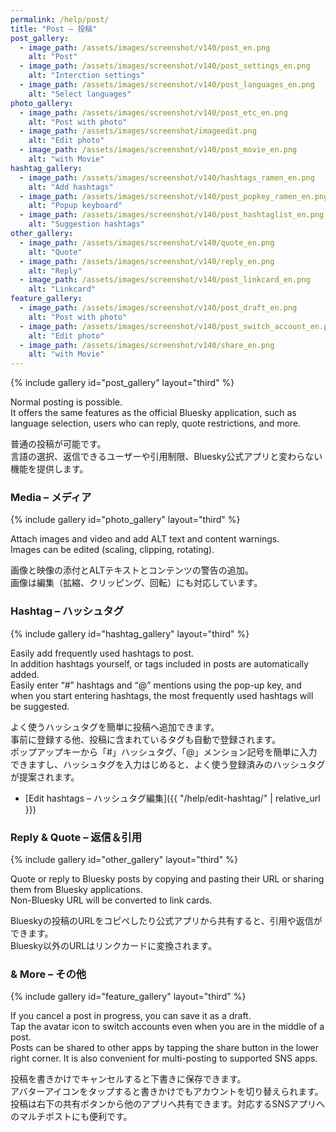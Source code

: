 ```yaml
---
permalink: /help/post/
title: "Post – 投稿"
post_gallery:
  - image_path: /assets/images/screenshot/v140/post_en.png
    alt: "Post"
  - image_path: /assets/images/screenshot/v140/post_settings_en.png
    alt: "Interction settings"    
  - image_path: /assets/images/screenshot/v140/post_languages_en.png
    alt: "Select languages"
photo_gallery:
  - image_path: /assets/images/screenshot/v140/post_etc_en.png
    alt: "Post with photo"
  - image_path: /assets/images/screenshot/imageedit.png
    alt: "Edit photo"    
  - image_path: /assets/images/screenshot/v140/post_movie_en.png
    alt: "with Movie"
hashtag_gallery:
  - image_path: /assets/images/screenshot/v140/hashtags_ramen_en.png
    alt: "Add hashtags"
  - image_path: /assets/images/screenshot/v140/post_popkey_ramen_en.png
    alt: "Popup keyboard"
  - image_path: /assets/images/screenshot/v140/post_hashtaglist_en.png
    alt: "Suggestion hashtags"
other_gallery:
  - image_path: /assets/images/screenshot/v140/quote_en.png
    alt: "Quote"
  - image_path: /assets/images/screenshot/v140/reply_en.png
    alt: "Reply"    
  - image_path: /assets/images/screenshot/v140/post_linkcard_en.png
    alt: "Linkcard"
feature_gallery:
  - image_path: /assets/images/screenshot/v140/post_draft_en.png
    alt: "Post with photo"
  - image_path: /assets/images/screenshot/v140/post_switch_account_en.png
    alt: "Edit photo"    
  - image_path: /assets/images/screenshot/v140/share_en.png
    alt: "with Movie"
---
```


{% include gallery id="post_gallery" layout="third" %}

Normal posting is possible.  
It offers the same features as the official Bluesky application, such as language selection, users who can reply, quote restrictions, and more.

普通の投稿が可能です。  
言語の選択、返信できるユーザーや引用制限、Bluesky公式アプリと変わらない機能を提供します。

### Media – メディア
{% include gallery id="photo_gallery" layout="third" %}

Attach images and video and add ALT text and content warnings.  
Images can be edited (scaling, clipping, rotating).

画像と映像の添付とALTテキストとコンテンツの警告の追加。  
画像は編集（拡縮、クリッピング、回転）にも対応しています。

### Hashtag – ハッシュタグ
{% include gallery id="hashtag_gallery" layout="third" %}

Easily add frequently used hashtags to post.  
In addition hashtags yourself, or tags included in posts are automatically added.  
Easily enter “#” hashtags and “@” mentions using the pop-up key, and when you start entering hashtags, the most frequently used hashtags will be suggested.

よく使うハッシュタグを簡単に投稿へ追加できます。  
事前に登録する他、投稿に含まれているタグも自動で登録されます。  
ポップアップキーから「#」ハッシュタグ、「@」メンション記号を簡単に入力できますし、ハッシュタグを入力はじめると、よく使う登録済みのハッシュタグが提案されます。

 - [Edit hashtags – ハッシュタグ編集]({{ "/help/edit-hashtag/" | relative_url }})

### Reply & Quote – 返信＆引用
{% include gallery id="other_gallery" layout="third" %}

Quote or reply to Bluesky posts by copying and pasting their URL or sharing them from Bluesky applications.  
Non-Bluesky URL will be converted to link cards.

Blueskyの投稿のURLをコピペしたり公式アプリから共有すると、引用や返信ができます。  
Bluesky以外のURLはリンクカードに変換されます。

### & More – その他
{% include gallery id="feature_gallery" layout="third" %}

If you cancel a post in progress, you can save it as a draft.  
Tap the avatar icon to switch accounts even when you are in the middle of a post.  
Posts can be shared to other apps by tapping the share button in the lower right corner. It is also convenient for multi-posting to supported SNS apps.

投稿を書きかけでキャンセルすると下書きに保存できます。  
アバターアイコンをタップすると書きかけでもアカウントを切り替えられます。  
投稿は右下の共有ボタンから他のアプリへ共有できます。対応するSNSアプリへのマルチポストにも便利です。

